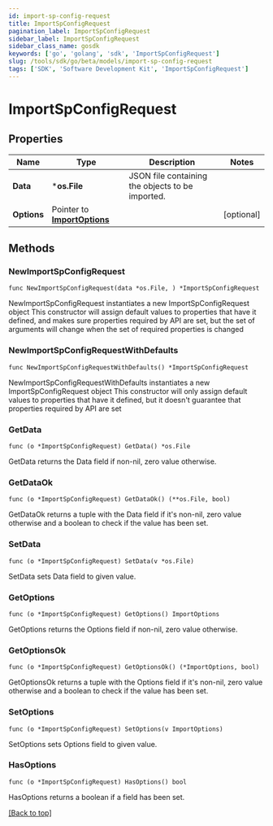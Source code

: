 ```yaml
---
id: import-sp-config-request
title: ImportSpConfigRequest
pagination_label: ImportSpConfigRequest
sidebar_label: ImportSpConfigRequest
sidebar_class_name: gosdk
keywords: ['go', 'golang', 'sdk', 'ImportSpConfigRequest'] 
slug: /tools/sdk/go/beta/models/import-sp-config-request
tags: ['SDK', 'Software Development Kit', 'ImportSpConfigRequest']
---
```


# ImportSpConfigRequest

## Properties

Name | Type | Description | Notes
------------ | ------------- | ------------- | -------------
**Data** | ***os.File** | JSON file containing the objects to be imported. | 
**Options** | Pointer to [**ImportOptions**](ImportOptions) |  | [optional] 

## Methods

### NewImportSpConfigRequest

`func NewImportSpConfigRequest(data *os.File, ) *ImportSpConfigRequest`

NewImportSpConfigRequest instantiates a new ImportSpConfigRequest object
This constructor will assign default values to properties that have it defined,
and makes sure properties required by API are set, but the set of arguments
will change when the set of required properties is changed

### NewImportSpConfigRequestWithDefaults

`func NewImportSpConfigRequestWithDefaults() *ImportSpConfigRequest`

NewImportSpConfigRequestWithDefaults instantiates a new ImportSpConfigRequest object
This constructor will only assign default values to properties that have it defined,
but it doesn't guarantee that properties required by API are set

### GetData

`func (o *ImportSpConfigRequest) GetData() *os.File`

GetData returns the Data field if non-nil, zero value otherwise.

### GetDataOk

`func (o *ImportSpConfigRequest) GetDataOk() (**os.File, bool)`

GetDataOk returns a tuple with the Data field if it's non-nil, zero value otherwise
and a boolean to check if the value has been set.

### SetData

`func (o *ImportSpConfigRequest) SetData(v *os.File)`

SetData sets Data field to given value.


### GetOptions

`func (o *ImportSpConfigRequest) GetOptions() ImportOptions`

GetOptions returns the Options field if non-nil, zero value otherwise.

### GetOptionsOk

`func (o *ImportSpConfigRequest) GetOptionsOk() (*ImportOptions, bool)`

GetOptionsOk returns a tuple with the Options field if it's non-nil, zero value otherwise
and a boolean to check if the value has been set.

### SetOptions

`func (o *ImportSpConfigRequest) SetOptions(v ImportOptions)`

SetOptions sets Options field to given value.

### HasOptions

`func (o *ImportSpConfigRequest) HasOptions() bool`

HasOptions returns a boolean if a field has been set.


[[Back to top]](#) 


